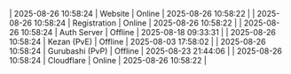 | 2025-08-26 10:58:24 | Website | Online | 2025-08-26 10:58:22 |
| 2025-08-26 10:58:24 | Registration | Online | 2025-08-26 10:58:22 |
| 2025-08-26 10:58:24 | Auth Server | Offline | 2025-08-18 09:33:31 |
| 2025-08-26 10:58:24 | Kezan (PvE) | Offline | 2025-08-03 17:58:02 |
| 2025-08-26 10:58:24 | Gurubashi (PvP) | Offline | 2025-08-23 21:44:06 |
| 2025-08-26 10:58:24 | Cloudflare | Online | 2025-08-26 10:58:22 |
